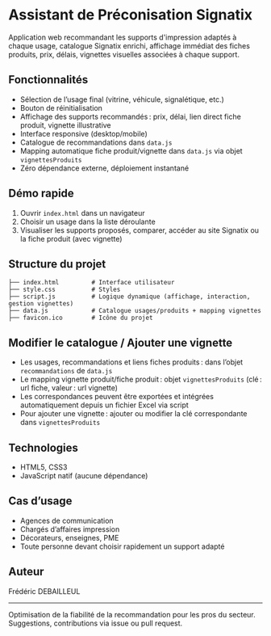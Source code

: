 # Assistant de Préconisation Signatix

Application web recommandant les supports d'impression adaptés à chaque usage, catalogue Signatix enrichi, affichage immédiat des fiches produits, prix, délais, vignettes visuelles associées à chaque support.

## Fonctionnalités

- Sélection de l’usage final (vitrine, véhicule, signalétique, etc.)
- Bouton de réinitialisation
- Affichage des supports recommandés : prix, délai, lien direct fiche produit, vignette illustrative
- Interface responsive (desktop/mobile)
- Catalogue de recommandations dans `data.js`
- Mapping automatique fiche produit/vignette dans `data.js` via objet `vignettesProduits`
- Zéro dépendance externe, déploiement instantané

## Démo rapide

1. Ouvrir `index.html` dans un navigateur
2. Choisir un usage dans la liste déroulante
3. Visualiser les supports proposés, comparer, accéder au site Signatix ou la fiche produit (avec vignette)

## Structure du projet

```
├── index.html         # Interface utilisateur
├── style.css          # Styles
├── script.js          # Logique dynamique (affichage, interaction, gestion vignettes)
├── data.js            # Catalogue usages/produits + mapping vignettes
├── favicon.ico        # Icône du projet
```

## Modifier le catalogue / Ajouter une vignette

- Les usages, recommandations et liens fiches produits : dans l’objet `recommandations` de `data.js`
- Le mapping vignette produit/fiche produit : objet `vignettesProduits` (clé : url fiche, valeur : url vignette)
- Les correspondances peuvent être exportées et intégrées automatiquement depuis un fichier Excel via script
- Pour ajouter une vignette : ajouter ou modifier la clé correspondante dans `vignettesProduits`

## Technologies

- HTML5, CSS3
- JavaScript natif (aucune dépendance)

## Cas d’usage

- Agences de communication
- Chargés d’affaires impression
- Décorateurs, enseignes, PME
- Toute personne devant choisir rapidement un support adapté

## Auteur

Frédéric DEBAILLEUL

---
Optimisation de la fiabilité de la recommandation pour les pros du secteur. Suggestions, contributions via issue ou pull request.
